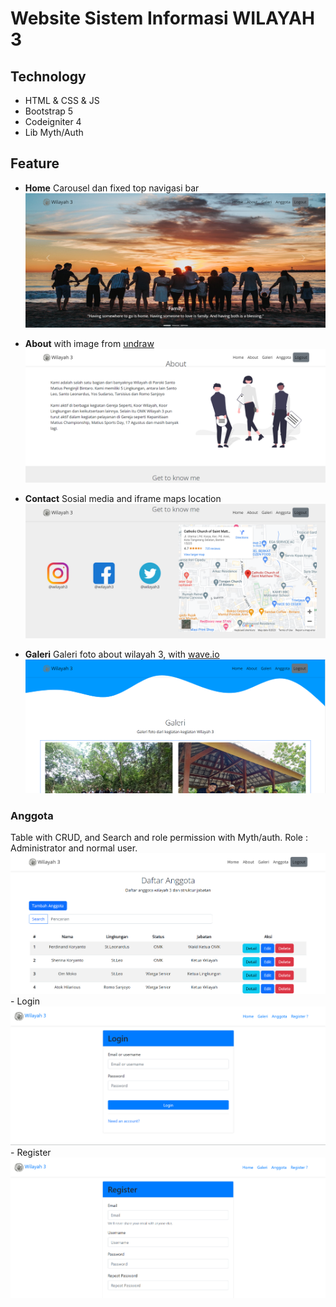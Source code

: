 # Website Sistem Informasi WILAYAH 3

## Technology

- HTML & CSS & JS
- Bootstrap 5
- Codeigniter 4
- Lib Myth/Auth

## Feature

- **Home**
  Carousel dan fixed top navigasi bar
  ![image.png](dokumentasi/home.png)

- **About**
  with image from [undraw](undraw.co/illustrations)
  ![image.png](dokumentasi/about.png)

- **Contact**
  Sosial media and iframe maps location
  ![image.png](dokumentasi/contact.png)

- **Galeri**
  Galeri foto about wilayah 3, with [wave.io](wave.io)
  ![image.png](dokumentasi/galeri.png)

### **Anggota**

Table with CRUD, and Search and role permission with Myth/auth.
Role : Administrator and normal user.
![image.png](dokumentasi/anggota.png) - Login
![image.png](dokumentasi/login.png) - Register
![image.png](dokumentasi/register.png)
